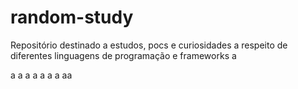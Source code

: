 # random-study
Repositório destinado a estudos, pocs e curiosidades a respeito de diferentes linguagens de programação e frameworks
a

a
a
a
a
a
a
a
aa

